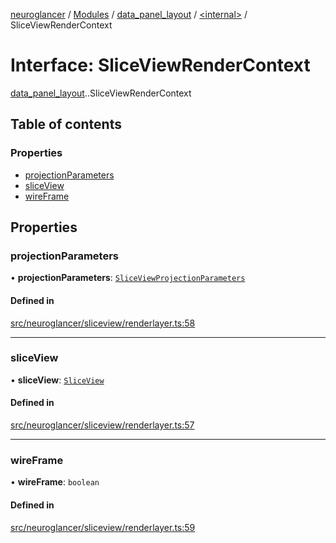 [neuroglancer](../README.md) / [Modules](../modules.md) / [data\_panel\_layout](../modules/data_panel_layout.md) / [<internal\>](../modules/data_panel_layout._internal_.md) / SliceViewRenderContext

# Interface: SliceViewRenderContext

[data_panel_layout](../modules/data_panel_layout.md).[<internal>](../modules/data_panel_layout._internal_.md).SliceViewRenderContext

## Table of contents

### Properties

- [projectionParameters](data_panel_layout._internal_.SliceViewRenderContext.md#projectionparameters)
- [sliceView](data_panel_layout._internal_.SliceViewRenderContext.md#sliceview)
- [wireFrame](data_panel_layout._internal_.SliceViewRenderContext.md#wireframe)

## Properties

### projectionParameters

• **projectionParameters**: [`SliceViewProjectionParameters`](../classes/data_panel_layout._internal_.SliceViewProjectionParameters.md)

#### Defined in

[src/neuroglancer/sliceview/renderlayer.ts:58](https://github.com/ActiveBrainAtlas2/neuroglancer/blob/540617bc/src/neuroglancer/sliceview/renderlayer.ts#L58)

___

### sliceView

• **sliceView**: [`SliceView`](../classes/data_panel_layout._internal_.SliceView.md)

#### Defined in

[src/neuroglancer/sliceview/renderlayer.ts:57](https://github.com/ActiveBrainAtlas2/neuroglancer/blob/540617bc/src/neuroglancer/sliceview/renderlayer.ts#L57)

___

### wireFrame

• **wireFrame**: `boolean`

#### Defined in

[src/neuroglancer/sliceview/renderlayer.ts:59](https://github.com/ActiveBrainAtlas2/neuroglancer/blob/540617bc/src/neuroglancer/sliceview/renderlayer.ts#L59)
